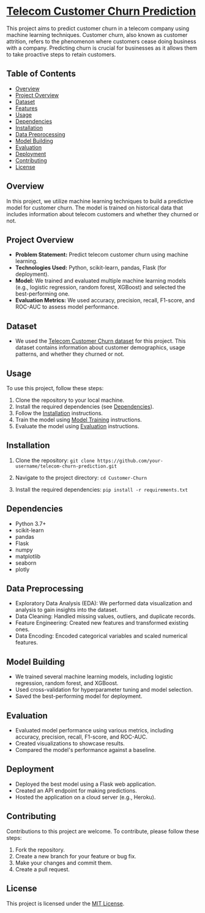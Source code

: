 # [Telecom Customer Churn Prediction](https://www.cleartouch.in/wp-content/uploads/2022/11/Customer-Churn.png)

This project aims to predict customer churn in a telecom company using machine learning techniques. Customer churn, also known as customer attrition, refers to the phenomenon where customers cease doing business with a company. Predicting churn is crucial for businesses as it allows them to take proactive steps to retain customers.

## Table of Contents
- [Overview](#overview)
- [Project Overview](#project-overview)
- [Dataset](#dataset)
- [Features](#features)
- [Usage](#usage)
- [Dependencies](#dependencies)
- [Installation](#installation)
- [Data Preprocessing](#data-preprocessing)
- [Model Building](#model-building)
- [Evaluation](#evaluation)
- [Deployment](#deployment)
- [Contributing](#contributing)
- [License](#license)

## Overview

In this project, we utilize machine learning techniques to build a predictive model for customer churn. The model is trained on historical data that includes information about telecom customers and whether they churned or not.

## Project Overview
- **Problem Statement:** Predict telecom customer churn using machine learning.
- **Technologies Used:** Python, scikit-learn, pandas, Flask (for deployment).
- **Model:** We trained and evaluated multiple machine learning models (e.g., logistic regression, random forest, XGBoost) and selected the best-performing one.
- **Evaluation Metrics:** We used accuracy, precision, recall, F1-score, and ROC-AUC to assess model performance.

## Dataset
- We used the [Telecom Customer Churn dataset](https://www.kaggle.com/datasets/shilongzhuang/telecom-customer-churn-by-maven-analytics?select=telecom_customer_churn.csv) for this project. This dataset contains information about customer demographics, usage patterns, and whether they churned or not.

## Usage

To use this project, follow these steps:

1. Clone the repository to your local machine.
2. Install the required dependencies (see [Dependencies](#dependencies)).
3. Follow the [Installation](#installation) instructions.
4. Train the model using [Model Training](#model-training) instructions.
5. Evaluate the model using [Evaluation](#evaluation) instructions.


## Installation
1. Clone the repository:
`git clone https://github.com/your-username/telecom-churn-prediction.git`

2. Navigate to the project directory:
`cd Customer-Churn`

3. Install the required dependencies:
`pip install -r requirements.txt`

## Dependencies
- Python 3.7+
- scikit-learn
- pandas
- Flask
- numpy
- matplotlib
- seaborn
- plotly

## Data Preprocessing
- Exploratory Data Analysis (EDA): We performed data visualization and analysis to gain insights into the dataset.
- Data Cleaning: Handled missing values, outliers, and duplicate records.
- Feature Engineering: Created new features and transformed existing ones.
- Data Encoding: Encoded categorical variables and scaled numerical features.

## Model Building
- We trained several machine learning models, including logistic regression, random forest, and XGBoost.
- Used cross-validation for hyperparameter tuning and model selection.
- Saved the best-performing model for deployment.

## Evaluation
- Evaluated model performance using various metrics, including accuracy, precision, recall, F1-score, and ROC-AUC.
- Created visualizations to showcase results.
- Compared the model's performance against a baseline.

## Deployment
- Deployed the best model using a Flask web application.
- Created an API endpoint for making predictions.
- Hosted the application on a cloud server (e.g., Heroku).

## Contributing
Contributions to this project are welcome. To contribute, please follow these steps:
1. Fork the repository.
2. Create a new branch for your feature or bug fix.
3. Make your changes and commit them.
4. Create a pull request.

## License
This project is licensed under the [MIT License](LICENSE).

